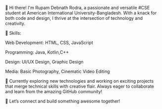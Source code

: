 👋 Hi there! I'm Rupam Debnath Rodra, a passionate and versatile #CSE student at American International University-Bangladesh. With a knack for both code and design, I thrive at the intersection of technology and creativity.

🔧 Skills:

Web Development: HTML, CSS, JavaScript

Programming: Java, Kotlin,C++

Design: UI/UX Design, Graphic Design

Media: Basic Photography, Cinematic Video Editing

🚀 Currently exploring new technologies and working on exciting projects that merge technical skills with creative flair. Always eager to collaborate and learn from the amazing GitHub community!

🌟 Let’s connect and build something awesome together!
